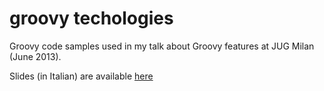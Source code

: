 groovy techologies
===================

Groovy code samples used in my talk about Groovy features at JUG Milan (June 2013). 


Slides (in Italian) are available [here](https://speakerdeck.com/flerro/tecnologie-groovy-prima-parte)